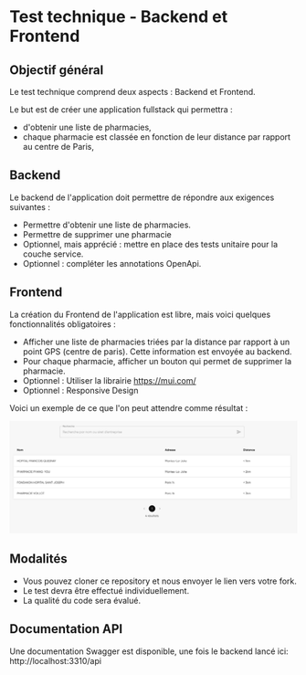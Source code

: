 # Test technique - Backend et Frontend

## Objectif général
Le test technique comprend deux aspects : Backend et Frontend.

Le but est de créer une application fullstack qui permettra :
- d'obtenir une liste de pharmacies, 
- chaque pharmacie est classée en fonction de leur distance par rapport au centre de Paris,

## Backend
Le backend de l'application doit permettre de répondre aux exigences suivantes :
- Permettre d'obtenir une liste de pharmacies. 
- Permettre de supprimer une pharmacie
- Optionnel, mais apprécié : mettre en place des tests unitaire pour la couche service.
- Optionnel : compléter les annotations OpenApi.

## Frontend
La création du Frontend de l'application est libre, mais voici quelques fonctionnalités obligatoires :
- Afficher une liste de pharmacies triées par la distance par rapport à un point GPS (centre de paris). Cette information est envoyée au backend.
- Pour chaque pharmacie, afficher un bouton qui permet de supprimer la pharmacie.
- Optionnel : Utiliser la librairie https://mui.com/
- Optionnel : Responsive Design

Voici un exemple de ce que l'on peut attendre comme résultat :

![Exemple](./readme/exemple.png)

## Modalités
- Vous pouvez cloner ce repository et nous envoyer le lien vers votre fork.
- Le test devra être effectué individuellement.
- La qualité du code sera évalué.

## Documentation API
Une documentation Swagger est disponible, une fois le backend lancé ici: http://localhost:3310/api